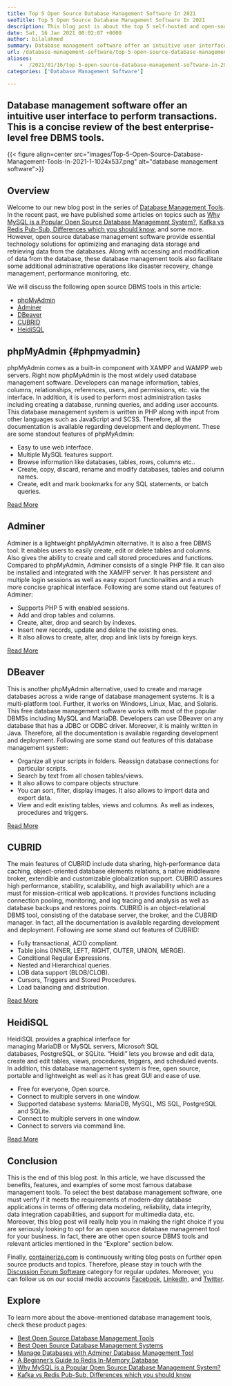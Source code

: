 ```yaml
---
title: Top 5 Open Source Database Management Software In 2021
seoTitle: Top 5 Open Source Database Management Software In 2021
description: This blog post is about the top 5 self-hosted and open-source database management software. These are phpMyAdmin, Adminer, DBeaver, CUBRID, and HeidiSQL.
date: Sat, 16 Jan 2021 00:02:07 +0000
author: bilalahmed
summary: Database management software offer an intuitive user interface to perform transactions. This is a concise review of the best enterprise-level free DBMS tools.
url: /database-management-software/top-5-open-source-database-management-software-in-2021/
aliases: 
    -  /2021/01/16/top-5-open-source-database-management-software-in-2021/
categories: ['Database Management Software']

---
```

## Database management software offer an intuitive user interface to perform transactions. This is a concise review of the best enterprise-level free DBMS tools.

{{< figure align=center src="images/Top-5-Open-Source-Database-Management-Tools-In-2021-1-1024x537.png" alt="database management software">}}  

## Overview

Welcome to our new blog post in the series of [Database Management Tools][1]. In the recent past, we have published some articles on topics such as [Why MySQL is a Popular Open Source Database Management System?][2], [Kafka vs Redis Pub-Sub, Differences which you should know][3], and some more. However, open source database management software provide essential technology solutions for optimizing and managing data storage and retrieving data from the databases. Along with accessing and modification of data from the database, these database management tools also facilitate some additional administrative operations like disaster recovery, change management, performance monitoring, etc. 

We will discuss the following open source DBMS tools in this article:

  * [phpMyAdmin][4]
  * [Adminer][5]
  * [DBeaver][6]
  * [CUBRID][7]
  * [HeidiSQL][8]

## phpMyAdmin {#phpmyadmin}

phpMyAdmin comes as a built-in component with XAMPP and WAMPP web servers. Right now phpMyAdmin is the most widely used database management software. Developers can manage information, tables, columns, relationships, references, users, and permissions, etc. via the interface. In addition, it is used to perform most administration tasks including creating a database, running queries, and adding user accounts. This database management system is written in PHP along with input from other languages such as JavaScript and SCSS. Therefore, all the documentation is available regarding development and deployment. These are some standout features of phpMyAdmin:

  * Easy to use web interface.
  * Multiple MySQL features support.
  * Browse information like databases, tables, rows, columns etc..
  * Create, copy, discard, rename and modify databases, tables and column names.
  * Create, edit and mark bookmarks for any SQL statements, or batch queries.

[Read More][9]

## Adminer

Adminer is a lightweight phpMyAdmin alternative. It is also a free DBMS tool. It enables users to easily create, edit or delete tables and columns. Also gives the ability to create and call stored procedures and functions. Compared to phpMyAdmin, Adminer consists of a single PHP file. It can also be installed and integrated with the XAMPP server. It has persistent and multiple login sessions as well as easy export functionalities and a much more concise graphical interface. Following are some stand out features of Adminer:

  * Supports PHP 5 with enabled sessions.
  * Add and drop tables and columns.
  * Create, alter, drop and search by indexes.
  * Insert new records, update and delete the existing ones.
  * It also allows to create, alter, drop and link lists by foreign keys.

[Read More][10]

## DBeaver

This is another phpMyAdmin alternative, used to create and manage databases across a wide range of database management systems. It is a multi-platform tool. Further, it works on Windows, Linux, Mac, and Solaris. This free database management software works with most of the popular DBMSs including MySQL and MariaDB. Developers can use DBeaver on any database that has a JDBC or ODBC driver. Moreover, it is mainly written in Java. Therefore, all the documentation is available regarding development and deployment. Following are some stand out features of this database management system:

  * Organize all your scripts in folders. Reassign database connections for particular scripts.
  * Search by text from all chosen tables/views.
  * It also allows to compare objects structure.
  * You can sort, filter, display images. It also allows to import data and export data.
  * View and edit existing tables, views and columns. As well as indexes, procedures and triggers.

[Read More][11]

## CUBRID

The main features of CUBRID include data sharing, high-performance data caching, object-oriented database elements relations, a native middleware broker, extendible and customizable globalization support. CUBRID assures high performance, stability, scalability, and high availability which are a must for mission-critical web applications. It provides functions including connection pooling, monitoring, and log tracing and analysis as well as database backups and restores points. CUBRID is an object-relational DBMS tool, consisting of the database server, the broker, and the CUBRID manager. In fact, all the documentation is available regarding development and deployment. Following are some stand out features of CUBRID:

  * Fully transactional, ACID compliant.
  * Table joins (INNER, LEFT, RIGHT, OUTER, UNION, MERGE).
  * Conditional Regular Expressions.
  * Nested and Hierarchical queries.
  * LOB data support (BLOB/CLOB).
  * Cursors, Triggers and Stored Procedures.
  * Load balancing and distribution.

[Read More][12]

## HeidiSQL

HeidiSQL provides a graphical interface for managing MariaDB or MySQL servers, Microsoft SQL databases, PostgreSQL, or SQLite. “Heidi” lets you browse and edit data, create and edit tables, views, procedures, triggers, and scheduled events. In addition, this database management system is free, open source, portable and lightweight as well as it has great GUI and ease of use.

  * Free for everyone, Open source.
  * Connect to multiple servers in one window.
  * Supported database systems: MariaDB, MySQL, MS SQL, PostgreSQL and SQLite.
  * Connect to multiple servers in one window.
  * Connect to servers via command line.

[Read More][13]

## Conclusion

This is the end of this blog post. In this article, we have discussed the benefits, features, and examples of some most famous database management tools. To select the best database management software, one must verify if it meets the requirements of modern-day database applications in terms of offering data modeling, reliability, data integrity, data integration capabilities, and support for multimedia data, etc. Moreover, this blog post will really help you in making the right choice if you are seriously looking to opt for an open source database management tool for your business. In fact, there are other open source DBMS tools and relevant articles mentioned in the “Explore” section below.

Finally, [containerize.com][14] is continuously writing blog posts on further open source products and topics. Therefore, please stay in touch with the [Discussion Forum Software][15] category for regular updates. Moreover, you can follow us on our social media accounts [Facebook][16], [LinkedIn][17], and [Twitter][18].

## Explore

To learn more about the above-mentioned database management tools, check these product pages:

  * [Best Open Source Database Management Tools][1]
  * [Best Open Source Database Management Systems][19]
  * [Manage Databases with Adminer Database Management Tool][20]
  * [A Beginner’s Guide to Redis In-Memory Database][21]
  * [Why MySQL is a Popular Open Source Database Management System?][2]
  * [Kafka vs Redis Pub-Sub, Differences which you should know][3]

 [1]: https://products.containerize.com/database-management/
 [2]: https://blog.containerize.com/2021/02/18/why-mysql-is-a-popular-open-source-database-management-system/
 [3]: https://blog.containerize.com/2021/04/09/kafka-vs-redis-pub-sub-differences-which-you-should-know/
 [4]: #phpmyadmin
 [5]: #adminer
 [6]: #dbeaver
 [7]: #cubrid
 [8]: #heidisql
 [9]: https://products.containerize.com/database-management/phpmyadmin
 [10]: https://products.containerize.com/database-management/adminer
 [11]: https://products.containerize.com/database-management/dbeaver
 [12]: https://products.containerize.com/database-management/cubrid
 [13]: https://products.containerize.com/database-management/heidisql
 [14]: https://www.containerize.com/
 [15]: https://products.containerize.com/discussion-forum/
 [16]: https://web.facebook.com/containerize
 [17]: https://www.linkedin.com/company/containerize/
 [18]: https://twitter.com/containerize_co
 [19]: https://products.containerize.com/database-management-system
 [20]: https://blog.containerize.com/2021/03/05/manage-databases-with-adminer-database-management-tool/
 [21]: https://blog.containerize.com/2021/02/24/a-beginners-guide-to-redis-in-memory-database/